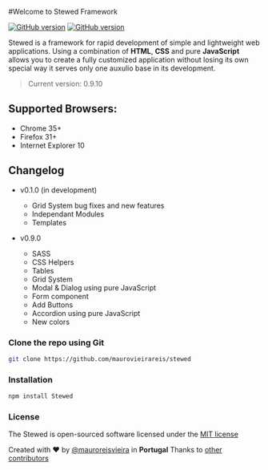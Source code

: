 #Welcome to Stewed Framework 

[![GitHub version](https://dl.dropboxusercontent.com/u/83653088/version.svg)](https://github.com/maurovieirareis/stewed)
[![GitHub version](https://dl.dropboxusercontent.com/u/83653088/npm.svg)](https://github.com/maurovieirareis/stewed)

Stewed is a framework for rapid development of simple and lightweight web applications.
Using a combination of **HTML**, **CSS** and pure **JavaScript** allows you to create a fully customized application without losing its own special way it serves only one auxulio base in its development.

> Current version: 0.9.10

## Supported Browsers:
- Chrome 35+
- Firefox 31+
- Internet Explorer 10

## Changelog
- v0.1.0 (in development)
	- Grid System bug fixes and new features
	- Independant Modules
	- Templates

- v0.9.0
	- SASS
	- CSS Helpers
	- Tables 
	- Grid System
	- Modal & Dialog using pure JavaScript
	- Form component
	- Add Buttons
	- Accordion using pure JavaScript
	- New colors

### Clone the repo using Git

```bash
git clone https://github.com/maurovieirareis/stewed
```

### Installation

```bash
npm install Stewed
```

### License

The Stewed is open-sourced software licensed under the [MIT license](http://opensource.org/licenses/MIT)

Created with ♥️ by [@mauroreisvieira](https://twitter.com/mauroreisvieira) in **Portugal**
Thanks to [other contributors](https://github.com/maurovieirareis/stewed/graphs/contributors)

